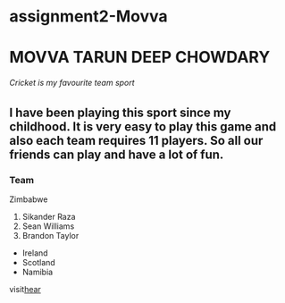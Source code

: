 # assignment2-Movva
# MOVVA TARUN DEEP CHOWDARY
###### Cricket is my favourite team sport
I have been playing this sport **since my childhood**. It is very easy to play this game and also each team requires **11 players**. So all our friends can play and have a lot of fun. 
---
### Team
Zimbabwe
1. Sikander Raza
2. Sean Williams
3. Brandon Taylor
- Ireland
- Scotland
- Namibia

visit[hear](/AboutMe.md)